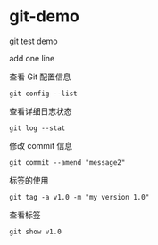 # git-demo
git  test demo

add one line

查看 Git 配置信息

`git config --list`

查看详细日志状态

`git log --stat`

修改 commit 信息

`git commit --amend "message2"`

标签的使用

`git tag -a v1.0 -m "my version 1.0"`

查看标签

`git show v1.0`